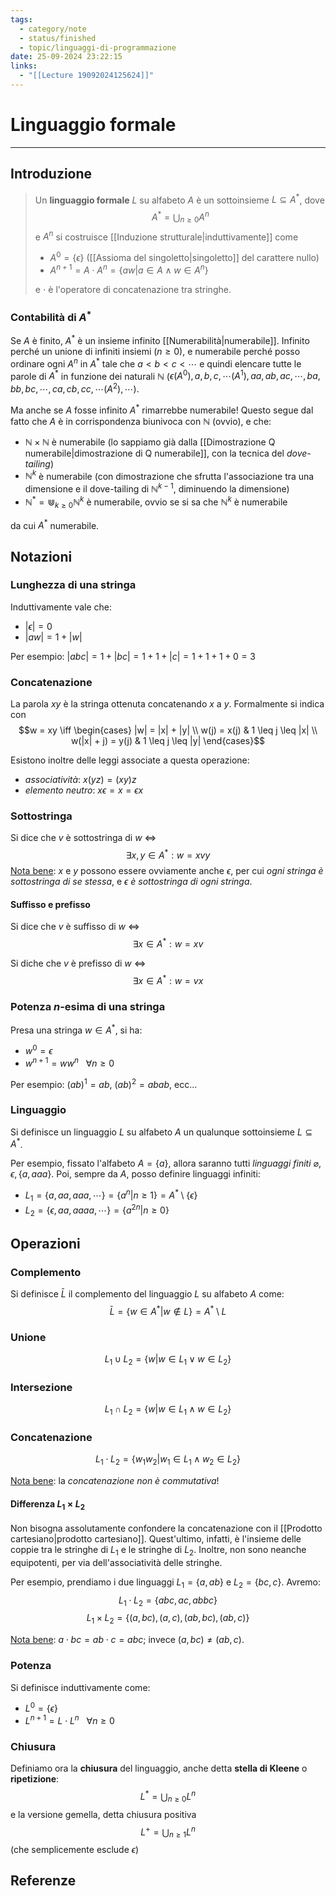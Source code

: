 ```yaml
---
tags:
  - category/note
  - status/finished
  - topic/linguaggi-di-programmazione
date: 25-09-2024 23:22:15
links:
  - "[[Lecture 19092024125624]]"
---
```

# Linguaggio formale
---
## Introduzione
> Un **linguaggio formale** $L$ su alfabeto $A$ è un sottoinsieme $L \subseteq A^{*}$, dove
> $$A^{*} = \bigcup_{n \geq 0} A^{n}$$
> e $A^{n}$ si costruisce [[Induzione strutturale|induttivamente]] come
> - $A^{0} = \{\epsilon\}$ ([[Assioma del singoletto|singoletto]] del carattere nullo)
> - $A^{n+1} = A \cdot A^{n} = \{aw | a \in A \land w \in A^{n}\}$
> 
> e $\cdot$ è l'operatore di concatenazione tra stringhe.

### Contabilità di $A^{*}$
Se $A$ è finito, $A^{*}$ è un insieme infinito [[Numerabilità|numerabile]]. Infinito perché un unione di infiniti insiemi ($n \geq 0$), e numerabile perché posso ordinare ogni $A^{n}$ in $A^{*}$ tale che $a < b < c < \cdots$ e quindi elencare tutte le parole di $A^{*}$ in funzione dei naturali $\mathbb{N}$ ($\epsilon (A^{0}), a, b, c, \cdots (A^{1}), aa, ab, ac, \cdots, ba, bb, bc, \cdots, ca, cb, cc, \cdots (A^{2}), \cdots$).

Ma anche se $A$ fosse infinito $A^{*}$ rimarrebbe numerabile! Questo segue dal fatto che $A$ è in corrispondenza biunivoca con $\mathbb{N}$ (ovvio), e che:
- $\mathbb{N} \times \mathbb{N}$ è numerabile (lo sappiamo già dalla [[Dimostrazione Q numerabile|dimostrazione di Q numerabile]], con la tecnica del _dove-tailing_)
- $\mathbb{N}^{k}$ è numerabile (con dimostrazione che sfrutta l'associazione tra una dimensione e il dove-tailing di $\mathbb{N}^{k-1}$, diminuendo la dimensione)
- $\mathbb{N}^{*} = \Cup_{k \geq 0} \mathbb{N}^{k}$ è numerabile, ovvio se si sa che $\mathbb{N}^{k}$ è numerabile

da cui $A^{*}$ numerabile.

## Notazioni
### Lunghezza di una stringa
Induttivamente vale che:
- $|\epsilon| = 0$
- $|aw| = 1 + |w|$

Per esempio: $|abc| = 1 + |bc| = 1 + 1 + |c| = 1 + 1 + 1 + 0 = 3$

### Concatenazione
La parola $xy$ è la stringa ottenuta concatenando $x$ a $y$. Formalmente si indica con
$$w = xy \iff \begin{cases} |w| = |x| + |y| \\ w(j) = x(j) & 1 \leq j \leq |x| \\ w(|x| + j) = y(j) & 1 \leq j \leq |y| \end{cases}$$

Esistono inoltre delle leggi associate a questa operazione:
- _associatività_: $x(yz) = (xy)z$
- _elemento neutro_: $x \epsilon = x = \epsilon x$

### Sottostringa
Si dice che $v$ è sottostringa di $w$ $\iff$
$$\exists x, y \in A^{*} : w = xvy$$
<u>Nota bene</u>: $x$ e $y$ possono essere ovviamente anche $\epsilon$, per cui _ogni stringa è sottostringa di se stessa_, e _$\epsilon$ è sottostringa di ogni stringa_.

#### Suffisso e prefisso
Si dice che $v$ è suffisso di $w$ $\iff$
$$\exists x \in A^{*} : w = xv$$

Si diche che $v$ è prefisso di $w$ $\iff$
$$\exists x \in A^{*} : w = vx$$

### Potenza $n$-esima di una stringa
Presa una stringa $w \in A^{*}$, si ha:
- $w^{0} = \epsilon$
- $w^{n+1} = ww^{n} \ \ \ \forall n \geq 0$

Per esempio: $(ab)^{1} = ab$, $(ab)^{2} = abab$, ecc...

### Linguaggio
Si definisce un linguaggio $L$ su alfabeto $A$ un qualunque sottoinsieme $L \subseteq A^{*}$.

Per esempio, fissato l'alfabeto $A = \{a\}$, allora saranno tutti _linguaggi finiti_ $\varnothing, \epsilon, \{a, aaa\}$.
Poi, sempre da $A$, posso definire linguaggi infiniti:
- $L_{1} = \{a, aa, aaa, \cdots\} = \{a^{n} | n \geq 1\} = A^{*} \setminus \{\epsilon\}$
- $L_{2} = \{\epsilon, aa, aaaa, \cdots\} = \{a^{2n} | n \geq 0\}$

## Operazioni
### Complemento
Si definisce $\bar{L}$ il complemento del linguaggio $L$ su alfabeto $A$ come:
$$\bar{L} = \{w \in A^{*} | w \notin L\} = A^{*} \setminus L$$

### Unione
$$L_{1} \cup L_{2} = \{w | w \in L_{1} \lor w \in L_{2}\}$$

### Intersezione
$$L_{1} \cap L_{2} = \{w | w \in L_{1} \land w \in L_{2}\}$$

### Concatenazione
$$L_{1} \cdot L_{2} = \{w_{1}w_{2} | w_{1} \in L_{1} \land w_{2} \in L_{2}\}$$

<u>Nota bene</u>: la _concatenazione non è commutativa_!

#### Differenza $L_{1} \times L_{2}$
Non bisogna assolutamente confondere la concatenazione con il [[Prodotto cartesiano|prodotto cartesiano]]. Quest'ultimo, infatti, è l'insieme delle coppie tra le stringhe di $L_{1}$ e le stringhe di $L_{2}$. Inoltre, non sono neanche equipotenti, per via dell'associatività delle stringhe.

Per esempio, prendiamo i due linguaggi $L_{1} = \{a, ab\}$ e $L_{2} = \{bc, c\}$. Avremo:
$$L_{1} \cdot L_{2} = \{abc, ac, abbc\}$$
$$L_{1} \times L_{2} = \{ (a, bc), (a, c), (ab, bc), (ab, c) \}$$

<u>Nota bene</u>: $a \cdot bc = ab \cdot c = abc$; invece $(a, bc) \neq (ab, c)$.

### Potenza
Si definisce induttivamente come:
- $L^{0} = \{\epsilon\}$
- $L^{n+1} = L \cdot L^{n} \ \ \ \forall n \geq 0$

### Chiusura
Definiamo ora la **chiusura** del linguaggio, anche detta **stella di Kleene** o **ripetizione**:
$$L^{*} = \bigcup_{n\geq 0} L^{n}$$
e la versione gemella, detta chiusura positiva
$$L^{+} = \bigcup_{n \geq 1} L^{n}$$
(che semplicemente esclude $\epsilon$)

## Referenze